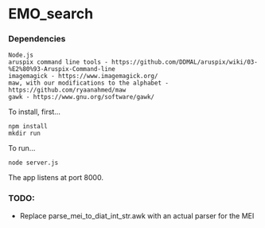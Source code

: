 # EMO_search


### Dependencies
```
Node.js
aruspix command line tools - https://github.com/DDMAL/aruspix/wiki/03-%E2%80%93-Aruspix-Command-line
imagemagick - https://www.imagemagick.org/
maw, with our modifications to the alphabet - https://github.com/ryaanahmed/maw
gawk - https://www.gnu.org/software/gawk/
```

To install, first...

```
npm install
mkdir run
```

To run...
```
node server.js
```

The app listens at port 8000.

### TODO:
- Replace parse_mei_to_diat_int_str.awk with an actual parser for the MEI

